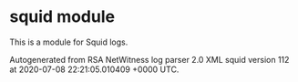 # squid module

This is a module for Squid logs.

Autogenerated from RSA NetWitness log parser 2.0 XML squid version 112
at 2020-07-08 22:21:05.010409 +0000 UTC.

